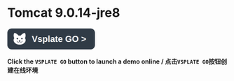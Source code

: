 # Tomcat 9.0.14-jre8

<a href="https://www.vsplate.com/?docker-compose=https://github.com/vsplate/dcenvs/tomcat/9.0.14-jre8"><img alt="VSPLATE GO" src="https://raw.githubusercontent.com/vsplate/images/master/vsgo_btn.png" width="200px"></a>

**Click the `VSPLATE GO` button to launch a demo online / 点击`VSPLATE GO`按钮创建在线环境**